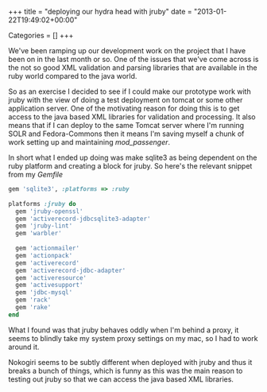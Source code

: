 +++
title = "deploying our hydra head with jruby"
date = "2013-01-22T19:49:02+00:00"


Categories = []
+++

We've been ramping up our development work on the project that I have been on
in the last month or so. One of the issues that we've come across is the not
so good XML validation and parsing libraries that are available in the ruby
world compared to the java world.

So as an exercise I decided to see if I could make our prototype work
with jruby with the view of doing a test deployment on tomcat or some
other application server. One of the motivating reason for doing this
is to get access to the java based XML libraries for validation and
processing. It also means that if I can deploy to the same Tomcat server
where I'm running SOLR and Fedora-Commons then it means I'm saving myself
a chunk of work setting up and maintaining *mod_passenger*.

In short what I ended up doing was make sqlite3 as being dependent on
the ruby platform and creating a block for jruby. So here's the relevant
snippet from my *Gemfile*

``` ruby
gem 'sqlite3', :platforms => :ruby                                              
                                                                                
platforms :jruby do                                                             
  gem 'jruby-openssl'                                                           
  gem 'activerecord-jdbcsqlite3-adapter'                                        
  gem 'jruby-lint'                                                              
  gem 'warbler'                                                                 
                                                                                
  gem 'actionmailer'                                                            
  gem 'actionpack'                                                              
  gem 'activerecord'                                                            
  gem 'activerecord-jdbc-adapter'                                               
  gem 'activeresource'                                                          
  gem 'activesupport'                                                           
  gem 'jdbc-mysql'                                                              
  gem 'rack'                                                                    
  gem 'rake'                                                                    
end
```

What I found was that jruby behaves oddly when I'm behind a proxy, it
seems to blindly take my system proxy settings on my mac, so I had to
work around it.

Nokogiri seems to be subtly different when deployed with jruby and thus
it breaks a bunch of things, which is funny as this was the main reason
to testing out jruby so that we can access the java based XML libraries.
